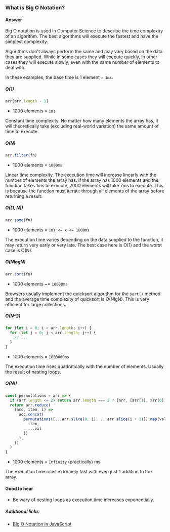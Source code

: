 ### What is Big O Notation?

#### Answer

Big O notation is used in Computer Science to describe the time complexity of an algorithm. The best algorithms will execute the fastest and have the simplest complexity.

Algorithms don't always perform the same and may vary based on the data they are supplied. While in some cases they will execute quickly, in other cases they will execute slowly, even with the same number of elements to deal with.

In these examples, the base time is 1 element = `1ms`.

##### O(1)

```js
arr[arr.length - 1]
```

* 1000 elements = `1ms`

Constant time complexity. No matter how many elements the array has, it will theoretically take (excluding real-world variation) the same amount of time to execute.

##### O(N)

```js
arr.filter(fn)
```

* 1000 elements = `1000ms`

Linear time complexity. The execution time will increase linearly with the number of elements the array has. If the array has 1000 elements and the function takes 1ms to execute, 7000 elements will take 7ms to execute. This is because the function must iterate through all elements of the array before returning a result.

##### O([1, N])

```js
arr.some(fn)
```

* 1000 elements = `1ms <= x <= 1000ms`

The execution time varies depending on the data supplied to the function, it may return very early or very late. The best case here is O(1) and the worst case is O(N).

##### O(NlogN)

```js
arr.sort(fn)
```

* 1000 elements ~= `10000ms`

Browsers usually implement the quicksort algorithm for the `sort()` method and the average time complexity of quicksort is O(NlgN). This is very efficient for large collections.

##### O(N^2)

```js
for (let i = 0; i < arr.length; i++) {
  for (let j = 0; j < arr.length; j++) {
    // ...
  }
}
```

* 1000 elements = `1000000ms`

The execution time rises quadratically with the number of elements. Usually the result of nesting loops.

##### O(N!)

```js
const permutations = arr => {
  if (arr.length <= 2) return arr.length === 2 ? [arr, [arr[1], arr[0]]] : arr
  return arr.reduce(
    (acc, item, i) =>
      acc.concat(
        permutations([...arr.slice(0, i), ...arr.slice(i + 1)]).map(val => [
          item,
          ...val
        ])
      ),
    []
  )
}
```

* 1000 elements = `Infinity` (practically) ms

The execution time rises extremely fast with even just 1 addition to the array.

#### Good to hear

* Be wary of nesting loops as execution time increases exponentially.

##### Additional links

<!-- Whenever possible, link a more detailed explanation. -->

* [Big O Notation in JavaScript](https://medium.com/cesars-tech-insights/big-o-notation-javascript-25c79f50b19b)

<!-- tags: (javascript) -->

<!-- expertise: (2) -->
